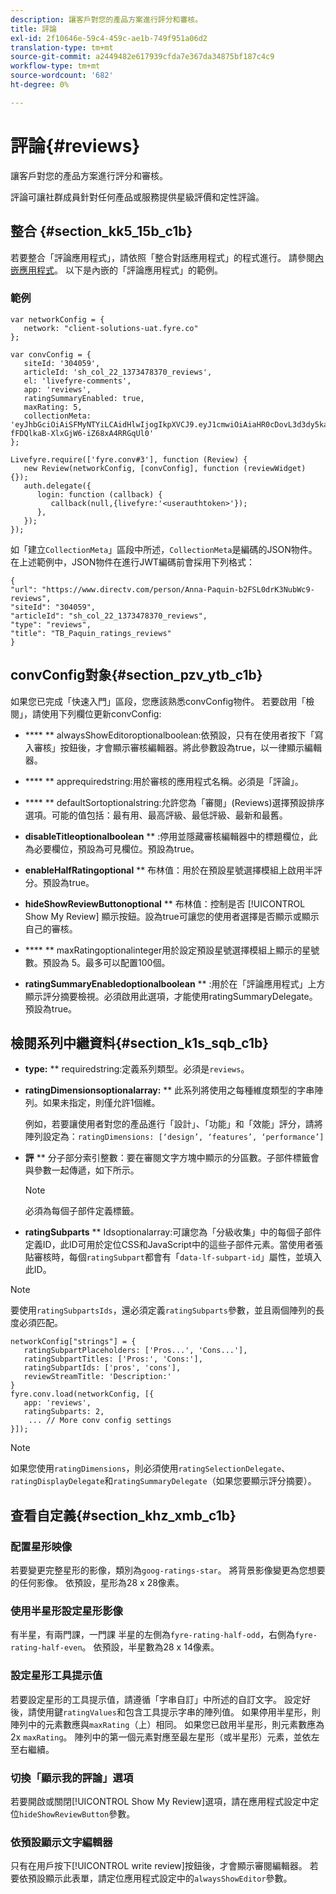 ```yaml
---
description: 讓客戶對您的產品方案進行評分和審核。
title: 評論
exl-id: 2f10646e-59c4-459c-ae1b-749f951a06d2
translation-type: tm+mt
source-git-commit: a2449482e617939cfda7e367da34875bf187c4c9
workflow-type: tm+mt
source-wordcount: '682'
ht-degree: 0%

---
```


# 評論{#reviews}

讓客戶對您的產品方案進行評分和審核。

評論可讓社群成員針對任何產品或服務提供星級評價和定性評論。

## 整合 {#section_kk5_15b_c1b}

若要整合「評論應用程式」，請依照「整合對話應用程式」的程式進行。 請參閱[內嵌應用程式](/help/implementation/c-livefyre-identity-comp/t-using-studio-to-connect-your-social-apps-to-your-livefyre-implementation.md)。 以下是內嵌的「評論應用程式」的範例。

### 範例

```
var networkConfig = { 
   network: "client-solutions-uat.fyre.co" 
}; 
  
var convConfig = { 
   siteId: '304059', 
   articleId: 'sh_col_22_1373478370_reviews', 
   el: 'livefyre-comments', 
   app: 'reviews', 
   ratingSummaryEnabled: true, 
   maxRating: 5, 
   collectionMeta: 'eyJhbGciOiAiSFMyNTYiLCAidHlwIjogIkpXVCJ9.eyJ1cmwiOiAiaHR0cDovL3d3dy5kaXJlY3R2LmNvbS9wZXJzb24vQW5uYS1QYXF1aW4tYjJGU0wwZHJLM051YldjOS1yZXZpZXdzIiwgInNpdGVJZCI6ICIzMDQwNTkiLCAiYXJ0aWNsZUlkIjogInNoX2NvbF8yMl8xMzczNDc4MzcwX3Jldmlld3MiLCAidHlwZSI6ICJyZXZpZXdzIiwgInRpdGxlIjogIlRCX1BhcXVpbl9yYXRpbmdzX3Jldmlld3MifQ.hes3KMwygCG-fFDQlkaB-XlxGjW6-iZ68xA4RRGqUl0' 
}; 
  
Livefyre.require(['fyre.conv#3'], function (Review) { 
   new Review(networkConfig, [convConfig], function (reviewWidget) {}); 
   auth.delegate({ 
      login: function (callback) { 
         callback(null,{livefyre:'<userauthtoken>'}); 
      }, 
   }); 
});
```

如「建立`CollectionMeta`」區段中所述，`CollectionMeta`是編碼的JSON物件。 在上述範例中，JSON物件在進行JWT編碼前會採用下列格式：

```
{ 
"url": "https://www.directv.com/person/Anna-Paquin-b2FSL0drK3NubWc9-reviews",  
"siteId": "304059",  
"articleId": "sh_col_22_1373478370_reviews",  
"type": "reviews",  
"title": "TB_Paquin_ratings_reviews" 
}
```

## convConfig對象{#section_pzv_ytb_c1b}

如果您已完成「快速入門」區段，您應該熟悉convConfig物件。 若要啟用「檢閱」，請使用下列欄位更新convConfig:

* **** ** alwaysShowEditoroptionalboolean:依預設，只有在使用者按下「寫入審核」按鈕後，才會顯示審核編輯器。將此參數設為true，以一律顯示編輯器。

* **** ** apprequiredstring:用於審核的應用程式名稱。必須是「評論」。

* **** ** defaultSortoptionalstring:允許您為「審閱」(Reviews)選擇預設排序選項。可能的值包括：最有用、最高評級、最低評級、最新和最舊。

* **disableTitleoptionalboolean** ** :停用並隱藏審核編輯器中的標題欄位，此為必要欄位，預設為可見欄位。預設為true。

* **enableHalfRatingoptional** ** 布林值：用於在預設星號選擇模組上啟用半評分。預設為true。

* **hideShowReviewButtonoptional** ** 布林值：控制是否 [!UICONTROL Show My Review] 顯示按鈕。設為true可讓您的使用者選擇是否顯示或顯示自己的審核。

* **** ** maxRatingoptionalinteger用於設定預設星號選擇模組上顯示的星號數。預設為 5。最多可以配置100個。

* **ratingSummaryEnabledoptionalboolean** ** :用於在「評論應用程式」上方顯示評分摘要檢視。必須啟用此選項，才能使用ratingSummaryDelegate。 預設為true。

## 檢閱系列中繼資料{#section_k1s_sqb_c1b}

* **type:** ** requiredstring:定義系列類型。必須是`reviews`。

* **ratingDimensionsoptionalarray:** ** 此系列將使用之每種維度類型的字串陣列。如果未指定，則僅允許1個維。

   例如，若要讓使用者對您的產品進行「設計」、「功能」和「效能」評分，請將陣列設定為：`ratingDimensions: [‘design’, ‘features’, ‘performance’]`

* **評** ** 分子部分索引整數：要在審閱文字方塊中顯示的分區數。子部件標籤會與參數一起傳遞，如下所示。

   >[!NOTE]
   >必須為每個子部件定義標籤。

* **ratingSubparts** ** Idsoptionalarray:可讓您為「分級收集」中的每個子部件定義ID，此ID可用於定位CSS和JavaScript中的這些子部件元素。當使用者張貼審核時，每個`ratingSubpart`都會有「`data-lf-subpart-id`」屬性，並填入此ID。

>[!NOTE]
>
>要使用`ratingSubpartsIds`，還必須定義`ratingSubparts`參數，並且兩個陣列的長度必須匹配。

```
networkConfig["strings"] = { 
   ratingSubpartPlaceholders: ['Pros...', 'Cons...'], 
   ratingSubpartTitles: ['Pros:', 'Cons:'], 
   ratingSubpartIds: ['pros', 'cons'], 
   reviewStreamTitle: 'Description:' 
} 
fyre.conv.load(networkConfig, [{ 
   app: 'reviews', 
   ratingSubparts: 2, 
    ... // More conv config settings 
}]);
```

>[!NOTE]
>
>如果您使用`ratingDimensions`，則必須使用`ratingSelectionDelegate`、`ratingDisplayDelegate`和`ratingSummaryDelegate`（如果您要顯示評分摘要）。

## 查看自定義{#section_khz_xmb_c1b}

### 配置星形映像

若要變更完整星形的影像，類別為`goog-ratings-star`。 將背景影像變更為您想要的任何影像。 依預設，星形為28 x 28像素。

### 使用半星形設定星形影像

有半星，有兩門課，一門課 半星的左側為`fyre-rating-half-odd`，右側為`fyre-rating-half-even`。 依預設，半星數為28 x 14像素。

### 設定星形工具提示值

若要設定星形的工具提示值，請遵循「字串自訂」中所述的自訂文字。 設定好後，請使用鍵`ratingValues`和包含工具提示字串的陣列值。 如果停用半星形，則陣列中的元素數應與`maxRating`（上）相同。 如果您已啟用半星形，則元素數應為2x `maxRating`。 陣列中的第一個元素對應至最左星形（或半星形）元素，並依左至右繼續。

### 切換「顯示我的評論」選項

若要開啟或關閉[!UICONTROL Show My Review]選項，請在應用程式設定中定位`hideShowReviewButton`參數。

### 依預設顯示文字編輯器

只有在用戶按下[!UICONTROL write review]按鈕後，才會顯示審閱編輯器。 若要依預設顯示此表單，請定位應用程式設定中的`alwaysShowEditor`參數。
